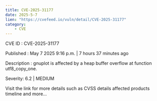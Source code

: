 ```yaml
---
title: CVE-2025-31177
date: 2025-5-7
lien: "https://cvefeed.io/vuln/detail/CVE-2025-31177"
category:
    - CVE
---
```


CVE ID : CVE-2025-31177

Published :  May 7
2025
9:16 p.m. | 7 hours
37 minutes ago

Description : gnuplot is affected by a heap buffer overflow at function utf8_copy_one.

Severity: 6.2 | MEDIUM

Visit the link for more details
such as CVSS details
affected products
timeline
and more...
